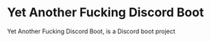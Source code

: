 <h1>Yet Another Fucking Discord Boot</h1>

Yet Another Fucking Discord Boot, is a Discord boot project
